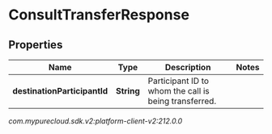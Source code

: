 # ConsultTransferResponse


## Properties

| Name | Type | Description | Notes |
| ------------ | ------------- | ------------- | ------------- |
| **destinationParticipantId** | **String** | Participant ID to whom the call is being transferred. |  |




_com.mypurecloud.sdk.v2:platform-client-v2:212.0.0_
